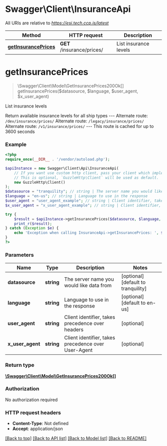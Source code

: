 # Swagger\Client\InsuranceApi

All URIs are relative to *https://esi.tech.ccp.is/latest*

Method | HTTP request | Description
------------- | ------------- | -------------
[**getInsurancePrices**](InsuranceApi.md#getInsurancePrices) | **GET** /insurance/prices/ | List insurance levels


# **getInsurancePrices**
> \Swagger\Client\Model\GetInsurancePrices200Ok[] getInsurancePrices($datasource, $language, $user_agent, $x_user_agent)

List insurance levels

Return available insurance levels for all ship types  --- Alternate route: `/dev/insurance/prices/`  Alternate route: `/legacy/insurance/prices/`  Alternate route: `/v1/insurance/prices/`  --- This route is cached for up to 3600 seconds

### Example
```php
<?php
require_once(__DIR__ . '/vendor/autoload.php');

$apiInstance = new Swagger\Client\Api\InsuranceApi(
    // If you want use custom http client, pass your client which implements `GuzzleHttp\ClientInterface`.
    // This is optional, `GuzzleHttp\Client` will be used as default.
    new GuzzleHttp\Client()
);
$datasource = "tranquility"; // string | The server name you would like data from
$language = "en-us"; // string | Language to use in the response
$user_agent = "user_agent_example"; // string | Client identifier, takes precedence over headers
$x_user_agent = "x_user_agent_example"; // string | Client identifier, takes precedence over User-Agent

try {
    $result = $apiInstance->getInsurancePrices($datasource, $language, $user_agent, $x_user_agent);
    print_r($result);
} catch (Exception $e) {
    echo 'Exception when calling InsuranceApi->getInsurancePrices: ', $e->getMessage(), PHP_EOL;
}
?>
```

### Parameters

Name | Type | Description  | Notes
------------- | ------------- | ------------- | -------------
 **datasource** | **string**| The server name you would like data from | [optional] [default to tranquility]
 **language** | **string**| Language to use in the response | [optional] [default to en-us]
 **user_agent** | **string**| Client identifier, takes precedence over headers | [optional]
 **x_user_agent** | **string**| Client identifier, takes precedence over User-Agent | [optional]

### Return type

[**\Swagger\Client\Model\GetInsurancePrices200Ok[]**](../Model/GetInsurancePrices200Ok.md)

### Authorization

No authorization required

### HTTP request headers

 - **Content-Type**: Not defined
 - **Accept**: application/json

[[Back to top]](#) [[Back to API list]](../../README.md#documentation-for-api-endpoints) [[Back to Model list]](../../README.md#documentation-for-models) [[Back to README]](../../README.md)

